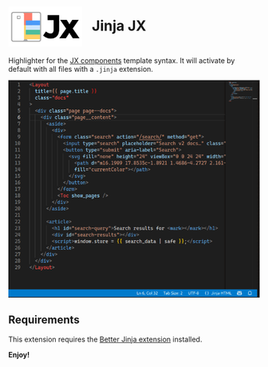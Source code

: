 <h1>
  <img
    alt="icon"
    src="https://raw.githubusercontent.com/jpsca/jinja-jx/main/logo.png"
    height="80"
    valign="middle"
  />
  &nbsp; Jinja JX
</h1>

Highlighter for the [JX components](https://github.com/jpsca/jx) template syntax. It will activate by default with all files with a `.jinja` extension.

![Before / After](https://raw.githubusercontent.com/jpsca/jinja-jx/main/images/before-after.gif)

## Requirements

This extension requires the [Better Jinja extension](https://marketplace.visualstudio.com/items?itemName=samuelcolvin.jinjahtml) installed.

**Enjoy!**
